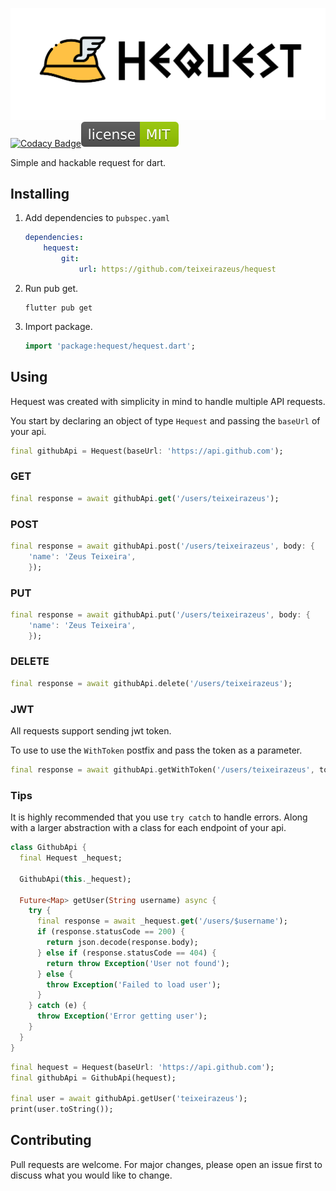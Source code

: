 ![banner](https://raw.githubusercontent.com/teixeirazeus/hequest/master/readme_assets/banner.png)
[![Codacy Badge](https://app.codacy.com/project/badge/Grade/ca9452a2e4a745718e59fc8ca54de6e2)](https://www.codacy.com/gh/teixeirazeus/hequest/dashboard?utm_source=github.com\&utm_medium=referral\&utm_content=teixeirazeus/hequest\&utm_campaign=Badge_Grade)[![License](https://raw.githubusercontent.com/teixeirazeus/hequest/3bb5c5adb73020d036563be2a155210562789f22/readme_assets/mit.svg)](https://github.com/teixeirazeus/hequest)

Simple and hackable request for dart.

## Installing

1.  Add dependencies to `pubspec.yaml`

    ```yaml
    dependencies:
        hequest:
            git:
                url: https://github.com/teixeirazeus/hequest
    ```

2.  Run pub get.

    ```shell
    flutter pub get
    ```

3.  Import package.

    ```dart
    import 'package:hequest/hequest.dart';
    ```

## Using

Hequest was created with simplicity in mind to handle multiple API requests.

You start by declaring an object of type `Hequest` and passing the `baseUrl` of your api.

```dart
final githubApi = Hequest(baseUrl: 'https://api.github.com');
```

### GET

```dart
final response = await githubApi.get('/users/teixeirazeus');
```

### POST

```dart
final response = await githubApi.post('/users/teixeirazeus', body: {
    'name': 'Zeus Teixeira',
    });
```

### PUT

```dart
final response = await githubApi.put('/users/teixeirazeus', body: {
    'name': 'Zeus Teixeira',
    });
```

### DELETE

```dart
final response = await githubApi.delete('/users/teixeirazeus');
```

### JWT

All requests support sending jwt token.

To use to use the `WithToken` postfix and pass the token as a parameter.

```dart
final response = await githubApi.getWithToken('/users/teixeirazeus', token);
```

### Tips

It is highly recommended that you use `try catch` to handle errors. Along with a larger abstraction with a class for each endpoint of your api.

```dart
class GithubApi {
  final Hequest _hequest;

  GithubApi(this._hequest);

  Future<Map> getUser(String username) async {
    try {
      final response = await _hequest.get('/users/$username');
      if (response.statusCode == 200) {
        return json.decode(response.body);
      } else if (response.statusCode == 404) {
        return throw Exception('User not found');
      } else {
        throw Exception('Failed to load user');
      }
    } catch (e) {
      throw Exception('Error getting user');
    }
  }
}
```

```dart
final hequest = Hequest(baseUrl: 'https://api.github.com');
final githubApi = GithubApi(hequest);

final user = await githubApi.getUser('teixeirazeus');
print(user.toString());
```

## Contributing

Pull requests are welcome. For major changes, please open an issue first to discuss what you would like to change.
